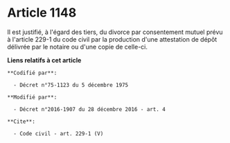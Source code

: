 # Article 1148

Il est justifié, à l'égard des tiers, du divorce par consentement mutuel prévu à l'article 229-1 du code civil par la
production d'une attestation de dépôt délivrée par le notaire ou d'une copie de celle-ci.

**Liens relatifs à cet article**

	**Codifié par**:

	  - Décret n°75-1123 du 5 décembre 1975

	**Modifié par**:

	  - Décret n°2016-1907 du 28 décembre 2016 - art. 4

	**Cite**:

	  - Code civil - art. 229-1 (V)
